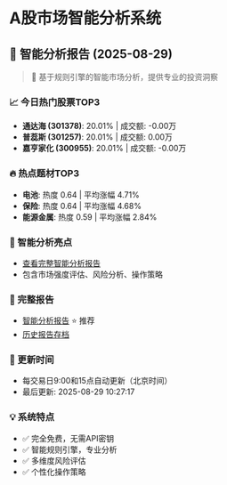 # A股市场智能分析系统

## 🤖 智能分析报告 (2025-08-29)

> 🚀 基于规则引擎的智能市场分析，提供专业的投资洞察

### 📈 今日热门股票TOP3
- **通达海 (301378)**: 20.01% | 成交额: -0.00万
- **普蕊斯 (301257)**: 20.01% | 成交额: 0.00万
- **嘉亨家化 (300955)**: 20.01% | 成交额: -0.00万

### 🔥 热点题材TOP3
- **电池**: 热度 0.64 | 平均涨幅 4.71%
- **保险**: 热度 0.64 | 平均涨幅 4.68%
- **能源金属**: 热度 0.59 | 平均涨幅 2.84%

### 🤖 智能分析亮点
- [查看完整智能分析报告](reports/enhanced_report_2025-08-29.md)
- 包含市场强度评估、风险分析、操作策略

### 📄 完整报告
- [智能分析报告](reports/enhanced_report_2025-08-29.md) ⭐ 推荐
- [历史报告存档](reports/)

### 🔄 更新时间
- 每交易日9:00和15点自动更新（北京时间）
- 最后更新: 2025-08-29 10:27:17

### 💡 系统特点
- ✅ 完全免费，无需API密钥
- ✅ 智能规则引擎，专业分析
- ✅ 多维度风险评估
- ✅ 个性化操作策略
